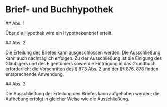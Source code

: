 # Brief- und Buchhypothek



\#\# Abs. 1

 Über die Hypothek wird ein Hypothekenbrief erteilt.

\#\# Abs. 2

 Die Erteilung des Briefes kann ausgeschlossen werden. Die Ausschließung kann auch nachträglich erfolgen. Zu der Ausschließung ist die Einigung des Gläubigers und des Eigentümers sowie die Eintragung in das Grundbuch erforderlich; die Vorschriften des § 873 Abs. 2 und der §§ 876, 878 finden entsprechende Anwendung.

\#\# Abs. 3

 Die Ausschließung der Erteilung des Briefes kann aufgehoben werden; die Aufhebung erfolgt in gleicher Weise wie die Ausschließung. 

